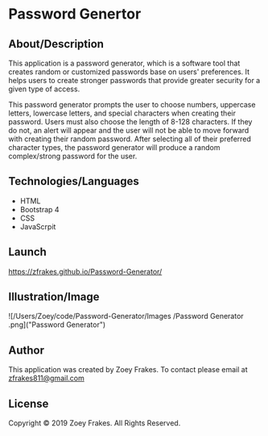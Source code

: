# Password Genertor

## About/Description
This application is a password generator, which is a software tool that creates random or customized passwords base on users' preferences. It helps users to create stronger passwords that provide greater security for a given type of access. 

This password generator prompts the user to choose numbers, uppercase letters, lowercase letters, and special characters when creating their password. Users must also choose the length of  8-128 characters. If they do not, an alert will appear and the user will not be able to move forward with creating their random password. After selecting all of their preferred character types, the password generator will produce a random complex/strong password for the user.

## Technologies/Languages 
* HTML
* Bootstrap 4
* CSS
* JavaScrpit 


## Launch 
https://zfrakes.github.io/Password-Generator/

## Illustration/Image 
![/Users/Zoey/code/Password-Generator/Images /Password Generator .png]("Password Generator")

## Author 
This application was created by Zoey Frakes. To contact please email at zfrakes811@gmail.com

## License 
Copyright © 2019 Zoey Frakes. All Rights Reserved.